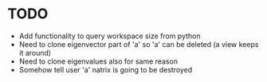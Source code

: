 # TODO

* Add functionality to query workspace size from python
* Need to clone eigenvector part of 'a' so 'a' can be deleted (a view keeps it around)
* Need to clone eigenvalues also for same reason
* Somehow tell user 'a' natrix is going to be destroyed
